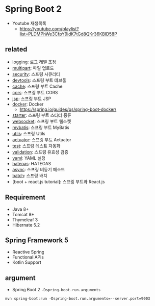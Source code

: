 # Spring Boot 2
* Youtube 재생목록
  * https://youtube.com/playlist?list=PLDMPhWe3CfpY9idK7tGd8QKr36KBID58P

## related
* [logging](/mib/spring/logging): 로그 레벨 조정
* [multipart](/mib/spring/multipart): 파일 업로드
* [security](/mib/spring/security): 스프링 시큐리티
* [devtools](/mib/spring/devtools): 스프링 부트 데브툴
* [cache](/mib/spring/cache): 스프링 부트 Cache
* [cors](/mib/spring/cors): 스프링 부트 CORS
* [jsp](/mib/spring/jsp): 스프링 부트 JSP
* [docker](/mib/docker): Docker
  * https://spring.io/guides/gs/spring-boot-docker/
* [starter](/mib/spring/starter): 스프링 부트 스타터 종류
* [websocket](/mib/spring/websocket): 스프링 부트 웹소켓
* [mybatis](/mib/spring/mybatis): 스프링 부트 MyBatis
* [utils](/mib/spring/utils): 스프링 Utils
* [actuator](/mib/spring/actuator): 스프링 부트 Actuator
* [test](/mib/spring/test): 스프링 테스트 자동화
* [validation](/mib/spring/validation): 스프링 유효성 검증
* [yaml](/mib/spring/yaml): YAML 설정
* [hateoas](/mib/spring/hateoas): HATEOAS
* [async](/mib/spring/async): 스프링 비동기 메소드
* [batch](/mib/spring/batch): 스프링 배치
* [boot + react.js tutorial]: 스프링 부트와 React.js

## Requirement
* Java 8+
* Tomcat 8+
* Thymeleaf 3
* Hibernate 5.2

## Spring Framework 5
* Reactive Spring
* Functional APIs
* Kotlin Support

## argument
* Spring Boot 2 `-Dspring-boot.run.arguments`
```
mvn spring-boot:run -Dspring-boot.run.arguments=--server.port=9003
```


